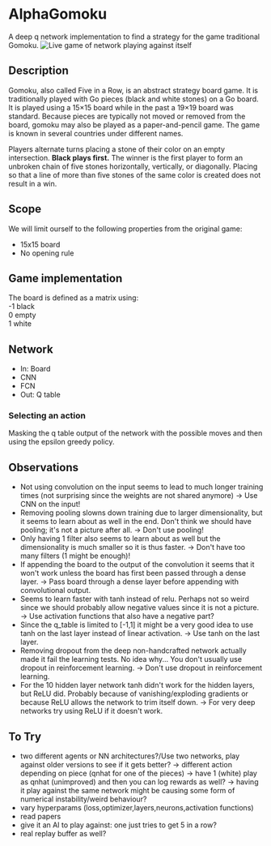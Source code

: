 # AlphaGomoku
A deep q network implementation to find a strategy for the game traditional Gomoku.
![Live game of network playing against itself](https://github.com/mattias-wiberg/AlphaGomoku/blob/main/Figures/deep_network_conv/slow_long.gif?raw=true)
## Description
Gomoku, also called Five in a Row, is an abstract strategy board game. It is traditionally played with Go pieces (black and white stones) on a Go board. It is played using a 15×15 board while in the past a 19×19 board was standard. Because pieces are typically not moved or removed from the board, gomoku may also be played as a paper-and-pencil game. The game is known in several countries under different names.

Players alternate turns placing a stone of their color on an empty intersection. **Black plays first.** The winner is the first player to form an unbroken chain of five stones horizontally, vertically, or diagonally. Placing so that a line of more than five stones of the same color is created does not result in a win.

## Scope
We will limit ourself to the following properties from the original game:
 - 15x15 board
 - No opening rule

## Game implementation
The board is defined as a matrix using:<br>
-1   black<br>
 0    empty<br>
 1    white<br>

## Network
 - In: Board
 - CNN
 - FCN
 - Out: Q table

 ### Selecting an action
 Masking the q table output of the network with the possible moves and then using the epsilon greedy policy.

## Observations
- Not using convolution on the input seems to lead to much longer training times (not surprising since the weights are not shared anymore)
    -> Use CNN on the input!
- Removing pooling slowns down training due to larger dimensionality, but it seems to learn about as well in the end. Don't think we should have pooling; it's not a picture after all.
    -> Don't use pooling!
- Only having 1 filter also seems to learn about as well but the dimensionality is much smaller so it is thus faster.
    -> Don't have too many filters (1 might be enough)!
- If appending the board to the output of the convolution it seems that it won't work unless the board has first been passed through a dense layer.
    -> Pass board through a dense layer before appending with convolutional output.
- Seems to learn faster with tanh instead of relu. Perhaps not so weird since we should probably allow negative values since it is not a picture.
    -> Use activation functions that also have a negative part?
- Since the q_table is limited to [-1,1] it might be a very good idea to use tanh on the last layer instead of linear activation.
    -> Use tanh on the last layer.
- Removing dropout from the deep non-handcrafted network actually made it fail the learning tests. No idea why... You don't usually use dropout in reinforcement learning.
    -> Don't use dropout in reinforcement learning.
- For the 10 hidden layer network tanh didn't work for the hidden layers, but ReLU did. Probably because of vanishing/exploding gradients or because ReLU allows the network to trim itself down.
    -> For very deep networks try using ReLU if it doesn't work.

## To Try
- two different agents or NN architectures?/Use two networks, play against older versions to see if it gets better?
	-> different action depending on piece (qnhat for one of the pieces)
    -> have 1 (white) play as qnhat (unimproved) and then you can log rewards as well?
    -> having it play against the same network might be causing some form of numerical instability/weird behaviour?
- vary hyperparams (loss,optimizer,layers,neurons,activation functions)
- read papers
- give it an AI to play against: one just tries to get 5 in a row?
- real replay buffer as well?

